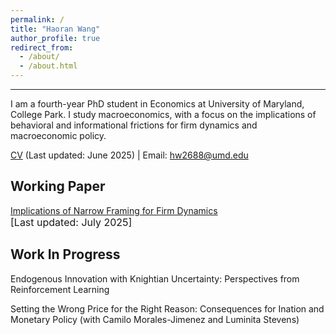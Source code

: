 ```yaml
---
permalink: /
title: "Haoran Wang"
author_profile: true
redirect_from: 
  - /about/
  - /about.html
---
```


-----------

I am a fourth-year PhD student in Economics at University of Maryland, College Park. I study macroeconomics, with a focus on the implications of behavioral and informational frictions for firm dynamics and macroeconomic policy. 

[CV](files/Haoran_Wang_CV_June_2025.pdf) (Last updated: June 2025) | Email: [hw2688@umd.edu](hw2688@umd.edu)


Working Paper
-------------
[Implications of Narrow Framing for Firm Dynamics](files/NF_draft_July_2025.pdf) <br>
<span style="font-size:16px"> [Last updated: July 2025] </span>

Work In Progress
----------------

Endogenous Innovation with Knightian Uncertainty: Perspectives from Reinforcement Learning

Setting the Wrong Price for the Right Reason: Consequences for Ination and Monetary Policy (with Camilo Morales-Jimenez and Luminita Stevens)
